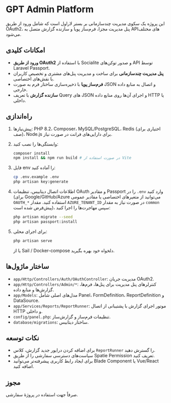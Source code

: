# GPT Admin Platform

این پروژه یک سکوی مدیریت چندسازمانی بر بستر لاراول است که شامل ورود از طریق OAuth2، پنل مدیریت مجزا، فرم‌ساز پویا و سازنده گزارش متصل به API‌های مختلف می‌شود.

## امکانات کلیدی

- **ورود از طریق OAuth2** با استفاده از Socialite و صدور توکن‌های API توسط Laravel Passport.
- **پنل مدیریت چندسازمانی** برای ساخت و مدیریت پنل‌های مشتری و تخصیص کاربران با نقش‌های اختصاصی.
- **فرم‌ساز پویا** با ذخیره‌سازی ساختار فرم به صورت JSON و اتصال به منابع داده خارجی.
- **سازنده گزارش** با تعریف Query های JSON و اجرای آن‌ها روی منابع داده HTTP یا داخلی.

## راه‌اندازی

1. پیش‌نیازها: PHP 8.2، Composer، MySQL/PostgreSQL، Redis (اختیاری برای صف)، Node.js برای دارایی‌های فرانت در صورت نیاز.
2. وابستگی‌ها را نصب کنید:

   ```bash
   composer install
   npm install && npm run build # در صورت استفاده از Vite
   ```

3. فایل env را آماده کنید:

   ```bash
   cp .env.example .env
   php artisan key:generate
   ```

4. اطلاعات اتصال دیتابیس، تنظیمات OAuth و مقادیر Passport را در `.env` وارد کنید (برای Google/GitHub/Azure می‌توانید از متغیرهای اختصاصی یا مقادیر عمومی `OAUTH_*` استفاده کنید. مقدار `AZURE_TENANT_ID` در صورت نیاز به مقدار `common` پیش‌فرض شده است)، سپس مهاجرت‌ها را اجرا کنید:

   ```bash
   php artisan migrate --seed
   php artisan passport:install
   ```

5. برای اجرای محلی:

   ```bash
   php artisan serve
   ```

   یا از Sail / Docker-compose دلخواه خود بهره بگیرید.

## ساختار ماژول‌ها

- `app/Http/Controllers/Auth/OAuthController`: مدیریت جریان OAuth2.
- `app/Http/Controllers/Admin/*`: کنترلرهای پنل مدیریت برای پنل‌ها، فرم‌ها، گزارش‌ها و منابع داده.
- `app/Models`: مدل‌های اصلی شامل Panel، FormDefinition، ReportDefinition و DataSource.
- `app/Services/Reports/ReportRunner`: موتور اجرای گزارش با پشتیبانی از اتصال HTTP و داخلی.
- `config/panel.php`: تنظیمات فرم‌ساز و گزارش‌ساز.
- `database/migrations`: ساختار دیتابیس.

## نکات توسعه

- برای اضافه کردن درایور جدید گزارش، کلاس `ReportRunner` را گسترش دهید.
- سیاست‌های دسترسی سفارشی را از طریق Spatie Permission تعریف کنید.
- برای ایجاد رابط کاربری پیشرفته‌تر می‌توانید Blade Component یا Vue/React اضافه کنید.

## مجوز

صرفاً جهت استفاده در پروژهٔ سفارشی.
